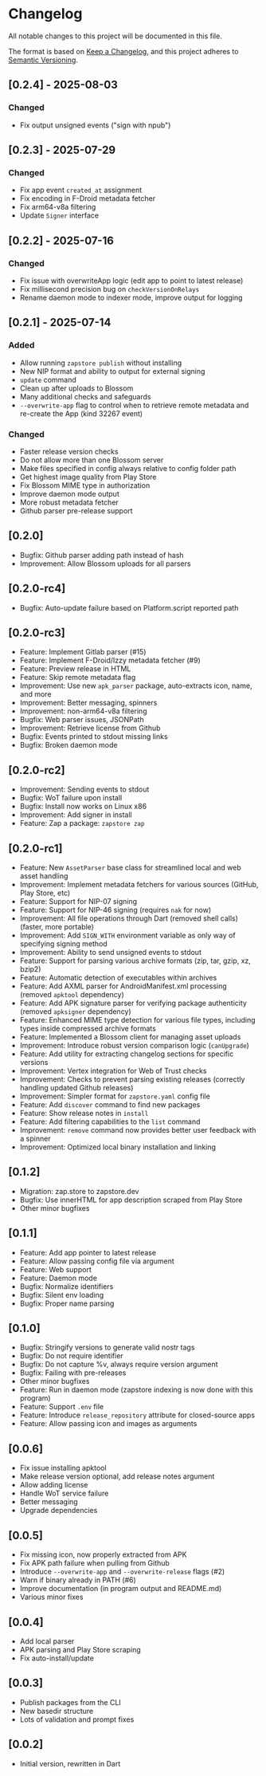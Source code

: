 # Changelog

All notable changes to this project will be documented in this file.

The format is based on [Keep a Changelog](https://keepachangelog.com/en/1.1.0/),
and this project adheres to [Semantic Versioning](https://semver.org/spec/v2.0.0.html).

## [0.2.4] - 2025-08-03

### Changed

- Fix output unsigned events ("sign with npub")

## [0.2.3] - 2025-07-29

### Changed

- Fix app event `created_at` assignment
- Fix encoding in F-Droid metadata fetcher
- Fix arm64-v8a filtering
- Update `Signer` interface

## [0.2.2] - 2025-07-16

### Changed

- Fix issue with overwriteApp logic (edit app to point to latest release)
- Fix millisecond precision bug on `checkVersionOnRelays`
- Rename daemon mode to indexer mode, improve output for logging

## [0.2.1] - 2025-07-14

### Added

- Allow running `zapstore publish` without installing
- New NIP format and ability to output for external signing
- `update` command
- Clean up after uploads to Blossom
- Many additional checks and safeguards
- `--overwrite-app` flag to control when to retrieve remote metadata and re-create the App (kind 32267 event)

### Changed

- Faster release version checks
- Do not allow more than one Blossom server
- Make files specified in config always relative to config folder path 
- Get highest image quality from Play Store
- Fix Blossom MIME type in authorization
- Improve daemon mode output
- More robust metadata fetcher
- Github parser pre-release support

## [0.2.0]

- Bugfix: Github parser adding path instead of hash
- Improvement: Allow Blossom uploads for all parsers

## [0.2.0-rc4]

- Bugfix: Auto-update failure based on Platform.script reported path

## [0.2.0-rc3]

- Feature: Implement Gitlab parser (#15)
- Feature: Implement F-Droid/Izzy metadata fetcher (#9)
- Feature: Preview release in HTML
- Feature: Skip remote metadata flag
- Improvement: Use new `apk_parser` package, auto-extracts icon, name, and more
- Improvement: Better messaging, spinners
- Improvement: non-arm64-v8a filtering
- Bugfix: Web parser issues, JSONPath
- Improvement: Retrieve license from Github
- Bugfix: Events printed to stdout missing links
- Bugfix: Broken daemon mode

## [0.2.0-rc2]

- Improvement: Sending events to stdout
- Bugfix: WoT failure upon install
- Bugfix: Install now works on Linux x86
- Improvement: Add signer in install
- Feature: Zap a package: `zapstore zap`

## [0.2.0-rc1]

- Feature: New `AssetParser` base class for streamlined local and web asset handling
- Improvement: Implement metadata fetchers for various sources (GitHub, Play Store, etc)
- Feature: Support for NIP-07 signing
- Feature: Support for NIP-46 signing (requires `nak` for now)
- Improvement: All file operations through Dart (removed shell calls) (faster, more portable)
- Improvement: Add `SIGN_WITH` environment variable as only way of specifying signing method
- Improvement: Ability to send unsigned events to stdout
- Feature: Support for parsing various archive formats (zip, tar, gzip, xz, bzip2)
- Feature: Automatic detection of executables within archives
- Feature: Add AXML parser for AndroidManifest.xml processing (removed `apktool` dependency)
- Feature: Add APK signature parser for verifying package authenticity (removed `apksigner` dependency)
- Feature: Enhanced MIME type detection for various file types, including types inside compressed archive formats
- Feature: Implemented a Blossom client for managing asset uploads
- Improvement: Introduce robust version comparison logic (`canUpgrade`)
- Feature: Add utility for extracting changelog sections for specific versions
- Improvement: Vertex integration for Web of Trust checks
- Improvement: Checks to prevent parsing existing releases (correctly handling updated Github releases)
- Improvement: Simpler format for `zapstore.yaml` config file
- Feature: Add `discover` command to find new packages
- Feature: Show release notes in `install`
- Feature: Add filtering capabilities to the `list` command
- Improvement: `remove` command now provides better user feedback with a spinner
- Improvement: Optimized local binary installation and linking

## [0.1.2]

- Migration: zap.store to zapstore.dev
- Bugfix: Use innerHTML for app description scraped from Play Store
- Other minor bugfixes

## [0.1.1]

- Feature: Add app pointer to latest release
- Feature: Allow passing config file via argument
- Feature: Web support
- Feature: Daemon mode
- Bugfix: Normalize identifiers
- Bugfix: Silent env loading
- Bugfix: Proper name parsing

## [0.1.0]

- Bugfix: Stringify versions to generate valid nostr tags
- Bugfix: Do not require identifier
- Bugfix: Do not capture %v, always require version argument
- Bugfix: Failing with pre-releases
- Other minor bugfixes
- Feature: Run in daemon mode (zapstore indexing is now done with this program)
- Feature: Support `.env` file
- Feature: Introduce `release_repository` attribute for closed-source apps
- Feature: Allow passing icon and images as arguments

## [0.0.6]

- Fix issue installing apktool
- Make release version optional, add release notes argument
- Allow adding license
- Handle WoT service failure
- Better messaging
- Upgrade dependencies

## [0.0.5]

- Fix missing icon, now properly extracted from APK
- Fix APK path failure when pulling from Github
- Introduce `--overwrite-app` and `--overwrite-release` flags (#2)
- Warn if binary already in PATH (#6)
- Improve documentation (in program output and README.md)
- Various minor fixes

## [0.0.4]

- Add local parser
- APK parsing and Play Store scraping
- Fix auto-install/update

## [0.0.3]

- Publish packages from the CLI
- New basedir structure
- Lots of validation and prompt fixes

## [0.0.2]

- Initial version, rewritten in Dart
